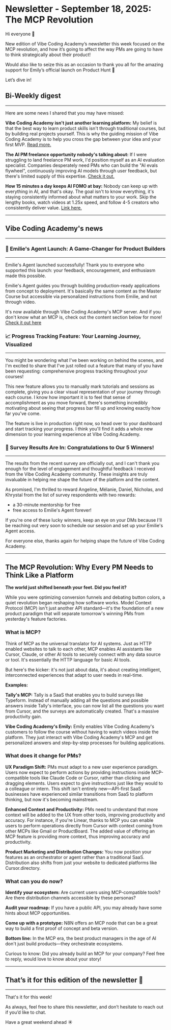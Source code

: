 # Newsletter - September 18, 2025: The MCP Revolution


Hi everyone 👋

New edition of Vibe Coding Academy’s newsletter this week focused on the MCP revolution, and how it’s going to affect the way PMs are going to have to think strategically about their product!

Would also like to seize this as an occasion to thank you all for the amazing support for Emily’s official launch on Product Hunt 🎉

Let’s dive in!

## Bi-Weekly digest

---

Here are some news I shared that you may have missed:

**Vibe Coding Academy isn't just another learning platform:** My belief is that the best way to learn product skills isn't through traditional courses, but by building real projects yourself. This is why the guiding mission of Vibe Coding Academy is to help you cross the gap between your idea and your first MVP. [Read more.](https://www.linkedin.com/posts/jules-boiteux_vibe-coding-academy-isnt-just-another-learning-activity-7371071141257453568-TPVo)

**The AI PM freelance opportunity nobody's talking about:** If I were struggling to land freelance PM work, I'd position myself as an AI evaluation specialist. Companies desperately need PMs who can build the "AI evals flywheel", continuously improving AI models through user feedback, but there's limited supply of this expertise. [Check it out.](https://www.linkedin.com/posts/jules-boiteux_if-i-were-a-pm-struggling-to-land-freelance-activity-7373604149382316032-jq9s)

**How 15 minutes a day keeps AI FOMO at bay:** Nobody can keep up with everything in AI, and that's okay. The goal isn't to know everything, it's staying consistently informed about what matters to your work. Skip the lengthy books, watch videos at 1.25x speed, and follow 4-5 creators who consistently deliver value. [Link here.](https://www.linkedin.com/posts/jules-boiteux_15-minutes-a-day-keeps-the-ai-fomo-away-activity-7374332622954450945-x9x6)

---

## Vibe Coding Academy's news

---

### **🚀 Emilie's Agent Launch: A Game-Changer for Product Builders**

---

Emilie's Agent launched successfully!
Thank you to everyone who supported this launch: your feedback, encouragement, and enthusiasm made this possible.

Emilie's Agent guides you through building production-ready applications from concept to deployment. It's basically the same content as the Master Course but accessible via personalized instructions from Emilie, and not through video.

It's now available through Vibe Coding Academy's MCP server. And if you don't know what an MCP is, check out the content section below for more!
[Check it out here](https://app.vibecodingacademy.ai/agent/emily)

### **📈 Progress Tracking Feature: Your Learning Journey, Visualized**

---

You might be wondering what I've been working on behind the scenes, and I'm excited to share that I've just rolled out a feature that many of you have been requesting: comprehensive progress tracking throughout your courses!

This new feature allows you to manually mark tutorials and sessions as complete, giving you a clear visual representation of your journey through each course. I know how important it is to feel that sense of accomplishment as you move forward, there's something incredibly motivating about seeing that progress bar fill up and knowing exactly how far you've come.

The feature is live in production right now, so head over to your dashboard and start tracking your progress. I think you'll find it adds a whole new dimension to your learning experience at Vibe Coding Academy.

### **🎉 Survey Results Are In: Congratulations to Our 5 Winners!**

---

The results from the recent survey are officially out, and I can't thank you enough for the level of engagement and thoughtful feedback I received from the Vibe Coding Academy community. These insights are truly invaluable in helping me shape the future of the platform and the content.

As promised, I'm thrilled to reward Angeline, Mélanie, Daniel, Nicholas, and Khrystal from the list of survey respondents with two rewards:
- a 30-minute mentorship for free
- free access to Emilie's Agent forever!

If you're one of these lucky winners, keep an eye on your DMs because I'll be reaching out very soon to schedule our session and set up your Emilie's Agent access.

For everyone else, thanks again for helping shape the future of Vibe Coding Academy.

---

## The MCP Revolution: Why Every PM Needs to Think Like a Platform

**The world just shifted beneath your feet. Did you feel it?**

While you were optimizing conversion funnels and debating button colors, a quiet revolution began reshaping how software works. Model Context Protocol (MCP) isn't just another API standard—it's the foundation of a new product paradigm that will separate tomorrow's winning PMs from yesterday's feature factories.

### What is MCP?

Think of MCP as the universal translator for AI systems. Just as HTTP enabled websites to talk to each other, MCP enables AI assistants like Cursor, Claude, or other AI tools to securely connect with any data source or tool. It's essentially the HTTP language for basic AI tools.

But here's the kicker: it's not just about data, it's about creating intelligent, interconnected experiences that adapt to user needs in real-time.

**Examples:**

**Tally's MCP:** Tally is a SaaS that enables you to build surveys like Typeform. Instead of manually adding all the questions and possible answers inside Tally's interface, you can now list all the questions you want from Cursor, and the surveys are automatically created. That's a massive productivity gain.

**Vibe Coding Academy's Emily:** Emily enables Vibe Coding Academy's customers to follow the course without having to watch videos inside the platform. They just interact with Vibe Coding Academy's MCP and get personalized answers and step-by-step processes for building applications.

### What does it change for PMs?

**UX Paradigm Shift:** PMs must adapt to a new user experience paradigm. Users now expect to perform actions by providing instructions inside MCP-compatible tools like Claude Code or Cursor, rather than clicking and dragging elements. Users expect to give instructions just like they would to a colleague or intern. This shift isn't entirely new—API-first SaaS businesses have experienced similar transitions from SaaS to platform thinking, but now it's becoming mainstream.

**Enhanced Context and Productivity:** PMs need to understand that more context will be added to the UX from other tools, improving productivity and accuracy. For instance, if you're Linear, thanks to MCP you can enable users to perform operations directly from Cursor with context coming from other MCPs like Gmail or ProductBoard. The added value of offering an MCP feature is providing more context, thus improving accuracy and productivity.

**Product Marketing and Distribution Changes:** You now position your features as an orchestrator or agent rather than a traditional SaaS. Distribution also shifts from just your website to dedicated platforms like Cursor.directory.

### What can you do now?

**Identify your ecosystem:** Are current users using MCP-compatible tools? Are there distribution channels accessible by these personas?

**Audit your roadmap:** If you have a public API, you may already have some hints about MCP opportunities.

**Come up with a prototype:** N8N offers an MCP node that can be a great way to build a first proof of concept and beta version.

**Bottom line:** In the MCP era, the best product managers in the age of AI don't just build products—they orchestrate ecosystems.

Curious to know: Did you already build an MCP for your company? Feel free to reply, would love to know about your story!

---

## That’s it for this edition of the newsletter 🎉

---

That's it for this week!

As always, feel free to share this newsletter, and don’t hesitate to reach out if you’d like to chat.

Have a great weekend ahead ☀️